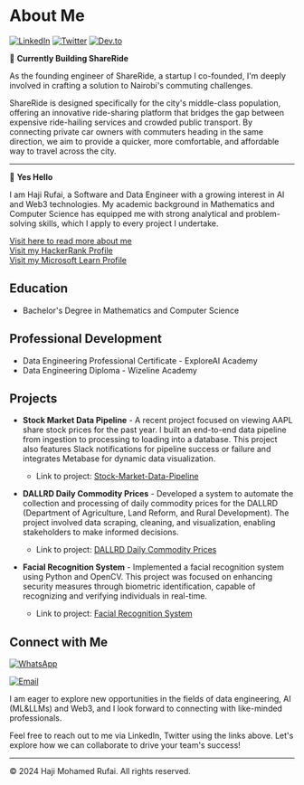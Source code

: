 

# About Me
[![LinkedIn](https://img.shields.io/badge/LinkedIn-Haji%20Mohamed%20Rufai-blue?style=flat-square&logo=linkedin)](https://www.linkedin.com/in/hajirufai/)
[![Twitter](https://img.shields.io/badge/Twitter-@hajirufai-blue?style=flat-square&logo=twitter)](https://twitter.com/hajirufai)
[![Dev.to](https://img.shields.io/badge/Dev.to-Haji%20Mohamed%20Rufai-black?style=flat-square&logo=dev.to)](https://dev.to/thyalpha001)

🚀 **Currently Building ShareRide**

As the founding engineer of ShareRide, a startup I co-founded, I'm deeply involved in crafting a solution to Nairobi's commuting challenges. 

ShareRide is designed specifically for the city's middle-class population, offering an innovative ride-sharing platform that bridges the gap between expensive ride-hailing services and crowded public transport. By connecting private car owners with commuters heading in the same direction, we aim to provide a quicker, more comfortable, and affordable way to travel across the city.
<hr>

👋 **Yes Hello**

I am Haji Rufai, a Software and Data Engineer with a growing interest in AI and Web3 technologies. My academic background in Mathematics and Computer Science has equipped me with strong analytical and problem-solving skills, which I apply to every project I undertake. 

[Visit here to read more about me](https://medium.com/@mohamedrufai59/about)
<br>
[Visit my HackerRank Profile](https://www.hackerrank.com/mohamedrufai59?hr_r=1)
<br>
[Visit my Microsoft Learn Profile](https://learn.microsoft.com/en-us/users/hajirufai/achievements)



## Education

- Bachelor's Degree in Mathematics and Computer Science

## Professional Development

- Data Engineering Professional Certificate - ExploreAI Academy
- Data Engineering Diploma - Wizeline Academy

## Projects

- **Stock Market Data Pipeline** - A recent project focused on viewing AAPL share stock prices for the past year. I built an end-to-end data pipeline from ingestion to processing to loading into a database. This project also features Slack notifications for pipeline success or failure and integrates Metabase for dynamic data visualization. 
  - Link to project: [Stock-Market-Data-Pipeline](https://github.com/HajiMohamedRufai/stock-market-data-pipeline)

- **DALLRD Daily Commodity Prices** - Developed a system to automate the collection and processing of daily commodity prices for the DALLRD (Department of Agriculture, Land Reform, and Rural Development). The project involved data scraping, cleaning, and visualization, enabling stakeholders to make informed decisions.
  - Link to project: [DALLRD Daily Commodity Prices](https://github.com/HajiMohamedRufai/explore-ai-dalrrd-project)

- **Facial Recognition System** - Implemented a facial recognition system using Python and OpenCV. This project was focused on enhancing security measures through biometric identification, capable of recognizing and verifying individuals in real-time.
  - Link to project: [Facial Recognition System](https://github.com/BrianMburu/FRBS_API)



## Connect with Me

[![WhatsApp](https://img.shields.io/badge/WhatsApp-%2B254717911978-brightgreen?style=for-the-badge&logo=whatsapp&logoColor=white&labelColor=25D366)](https://wa.me/+254717911978)

[![Email](https://img.shields.io/badge/Email-mohamedrufai59%40gmail.com-red?style=for-the-badge&logo=gmail&logoColor=white&labelColor=EA4335)](mailto:mohamedrufai59@gmail.com)

I am eager to explore new opportunities in the fields of data engineering, AI (ML&LLMs) and Web3, and I look forward to connecting with like-minded professionals. 

Feel free to reach out to me via LinkedIn, Twitter using the links above. Let's explore how we can collaborate to drive your team's success!


---

© 2024 Haji Mohamed Rufai. All rights reserved.

